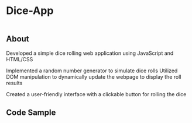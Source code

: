 # Dice-App

<img src="https://media.discordapp.net/attachments/1057987809106989078/1067331251775746058/dice_banner.png" alt="">


<h2>About</h2>

<p>Developed a simple dice rolling web application using JavaScript and HTML/CSS</p>

<p>Implemented a random number generator to simulate dice rolls
    Utilized DOM manipulation to dynamically update the webpage to display the roll results</p>

<p>Created a user-friendly interface with a clickable button for rolling the dice</p>

<h2>Code Sample</h2>

<img src="https://media.discordapp.net/attachments/1057987809106989078/1067335595111764048/carbon.png" alt="">
